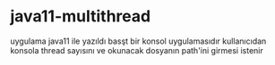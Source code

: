 # java11-multithread

uygulama java11 ile yazıldı
basşt bir konsol uygulamasıdır
kullanıcıdan konsola thread sayısını ve okunacak dosyanın path'ini girmesi istenir
